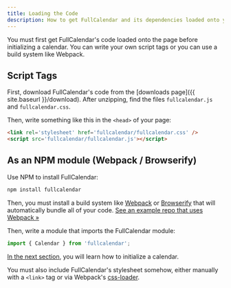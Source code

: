 ```yaml
---
title: Loading the Code
description: How to get FullCalendar and its dependencies loaded onto your page.
---
```


You must first get FullCalendar's code loaded onto the page before initializing a calendar. You can write your own script tags or you can use a build system like Webpack.


## Script Tags

First, download FullCalendar's code from the [downloads page]({{ site.baseurl }}/download). After unzipping, find the files `fullcalendar.js` and `fullcalendar.css`.

Then, write something like this in the `<head>` of your page:

```html
<link rel='stylesheet' href='fullcalendar/fullcalendar.css' />
<script src='fullcalendar/fullcalendar.js'></script>
```


## As an NPM module (Webpack / Browserify)

Use NPM to install FullCalendar:

```sh
npm install fullcalendar
```

Then, you must install a build system like [Webpack](https://webpack.js.org/) or [Browserify](http://browserify.org/) that will automatically bundle all of your code. [See an example repo that uses Webpack &raquo;](https://github.com/fullcalendar/webpack-example)

Then, write a module that imports the FullCalendar module:

```js
import { Calendar } from 'fullcalendar';
```

[In the next section](initialization), you will learn how to initialize a calendar.

You must also include FullCalendar's stylesheet somehow, either manually with a `<link>` tag or via Webpack's [css-loader](https://github.com/webpack-contrib/css-loader).
